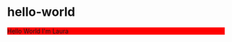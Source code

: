 # hello-world
<div width= "100px" height = "100px" style="background-color:red;"> Hello World I'm Laura</div>
